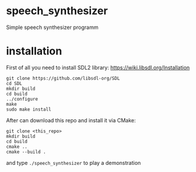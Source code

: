 # speech_synthesizer
Simple speech synthesizer programm

# installation
First of all you need to install SDL2 library: https://wiki.libsdl.org/Installation
```
git clone https://github.com/libsdl-org/SDL
cd SDL
mkdir build
cd build
../configure
make
sudo make install
```

After can download this repo and install it via CMake:
```
git clone <this_repo>
mkdir build
cd build 
cmake ..
cmake --build .
```

and type ```./speech_synthesizer``` to play a demonstration
